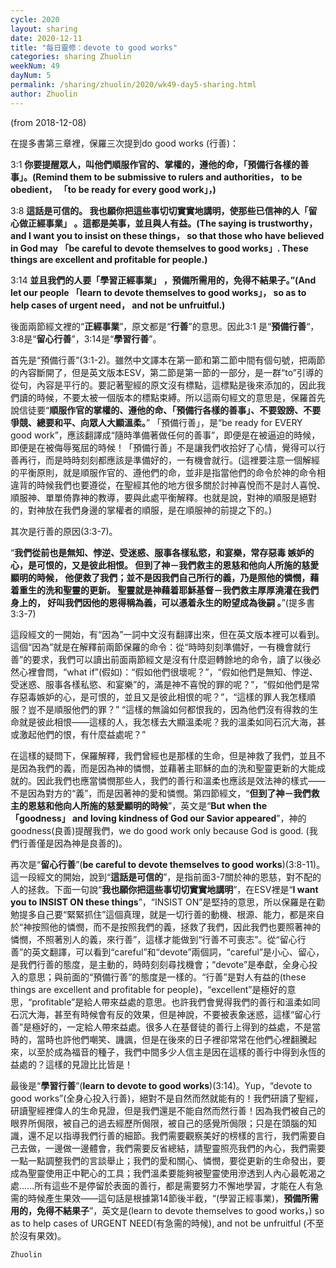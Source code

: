 ```yaml
---
cycle: 2020
layout: sharing
date: 2020-12-11
title: "每日靈修：devote to good works"
categories: sharing Zhuolin
weekNum: 49
dayNum: 5
permalink: /sharing/zhuolin/2020/wk49-day5-sharing.html
author: Zhuolin
---
```

(from 2018-12-08)

在提多書第三章裡，保羅三次提到do good works (行善)：  

3:1 **你要提醒眾人，叫他們順服作官的、掌權的，遵他的命，「預備行各樣的善事」。(Remind them to be submissive to rulers and authorities， to be obedient， 「to be ready for every good work」，)**  

3:8 **這話是可信的。 我也願你把這些事切切實實地講明，使那些已信神的人「留心做正經事業」 。這都是美事，並且與人有益。(The saying is trustworthy， and I want you to insist on these things， so that those who have believed in God may 「be careful to devote themselves to good works」. These things are excellent and profitable for people.)**  

3:14 **並且我們的人要「學習正經事業」 ，預備所需用的，免得不結果子。”(And let our people 「learn to devote themselves to good works」， so as to help cases of urgent need， and not be unfruitful.)**  

後面兩節經文裡的“**正經事業**”，原文都是“**行善**”的意思。因此3:1 是“**預備行善**“，3:8是“**留心行善**”，3:14是“**學習行善**”。  

首先是“預備行善”(3:1-2)。雖然中文譯本在第一節和第二節中間有個句號，把兩節的內容斷開了，但是英文版本ESV，第二節是第一節的一部分，是一群“to”引導的從句，內容是平行的。要記著聖經的原文沒有標點，這標點是後來添加的，因此我們讀的時候，不要太被一個版本的標點束縛。所以這兩句經文的意思是，保羅首先說信徒要“**順服作官的掌權的、遵他的命、「預備行各樣的善事」、不要毀謗、不要爭競、總要和平、向眾人大顯溫柔。**” 「預備行善」，是“be ready for EVERY good work”，應該翻譯成“隨時準備著做任何的善事”，即便是在被逼迫的時候，即便是在被侮辱冤屈的時候！「預備行善」不是讓我們收拾好了心情，覺得可以行善再行，而是時時刻刻都應該是準備好的，一有機會就行。(這裡要注意一個解經的平衡原則，就是順服作官的、遵他們的命，並非是指當他們的命令於神的命令相違背的時候我們也要遵從，在聖經其他的地方很多關於討神喜悅而不是討人喜悅、順服神、單單倚靠神的教導，要與此處平衡解釋。也就是說，對神的順服是絕對的，對神放在我們身邊的掌權者的順服，是在順服神的前提之下的。)  

其次是行善的原因(3:3-7)。  

“**我們從前也是無知、悖逆、受迷惑、服事各樣私慾，和宴樂，常存惡毒 嫉妒的心，是可恨的，又是彼此相恨。 但到了神－我們救主的恩慈和他向人所施的慈愛顯明的時候， 他便救了我們；並不是因我們自己所行的義，乃是照他的憐憫，藉着重生的洗和聖靈的更新。 聖靈就是神藉着耶穌基督－我們救主厚厚澆灌在我們身上的， 好叫我們因他的恩得稱為義，可以憑着永生的盼望成為後嗣 。**”(提多書 3:3-7)  

這段經文的一開始，有“因為”一詞中文沒有翻譯出來，但在英文版本裡可以看到。這個“因為”就是在解釋前兩節保羅的命令：從“時時刻刻準備好，一有機會就行善”的要求，我們可以讀出前面兩節經文是沒有什麼迴轉餘地的命令，讀了以後必然心裡會問，“what if”(假如)：“假如他們很壞呢？”，“假如他們是無知、悖逆、受迷惑、服事各樣私慾、和宴樂”的，滿是神不喜悅的罪的呢？”，“假如他們是常存惡毒嫉妒的心，是可恨的，並且又是彼此相恨的呢？”，“這樣的罪人我怎樣順服？豈不是順服他們的罪？” “這樣的無論如何都恨我的，因為他們沒有得救的生命就是彼此相恨——這樣的人，我怎樣去大顯溫柔呢？我的溫柔如同石沉大海，甚或激起他們的恨，有什麼益處呢？”  

在這樣的疑問下，保羅解釋，我們曾經也是那樣的生命，但是神救了我們，並且不是因為我們的義，而是因為神的憐憫，並藉著主耶穌的血的洗和聖靈更新的大能成就的。因此我們也應當憐憫那些人，我們的善行和溫柔也應該是效法神的樣式——不是因為對方的“義”，而是因著神的愛和憐憫。第四節經文，“**但到了神－我們救主的恩慈和他向人所施的慈愛顯明的時候**”，英文是“**But when the 「goodness」 and loving kindness of God our Savior appeared**”，神的goodness(良善)提醒我們，we do good work only because God is good. (我們行善僅是因為神是良善的)。  

再次是“**留心行善**”(**be careful to devote themselves to good works**)(3:8-11)。這一段經文的開始，說到“**這話是可信的**”，是指前面3-7關於神的恩慈，對不配的人的拯救。下面一句說“**我也願你把這些事切切實實地講明**”，在ESV裡是“**I want you to INSIST ON these things**”，“INSIST ON”是堅持的意思，所以保羅是在勸勉提多自己要“緊緊抓住”這個真理，就是一切行善的動機、根源、能力，都是來自於“神按照他的憐憫，而不是按照我們的義，拯救了我們，因此我們也要照著神的憐憫，不照著別人的義，來行善”，這樣才能做到“行善不可喪志”。從“留心行善”的英文翻譯，可以看到“careful”和“devote”兩個詞，“careful”是小心、留心，是我們行善的態度，是主動的，時時刻刻尋找機會；“devote”是奉獻，全身心投入的意思；與前面的“預備行善”的態度是一樣的。“行善”是對人有益的(these things are excellent and profitable for people)，“excellent”是極好的意思，“profitable”是給人帶來益處的意思。也許我們會覺得我們的善行和溫柔如同石沉大海，甚至有時候會有反的效果，但是神說，不要被表象迷惑，這樣“留心行善”是極好的，一定給人帶來益處。很多人在基督徒的善行上得到的益處，不是當時的，當時也許他們嘲笑、譏諷，但是在後來的日子裡卻常常在他們心裡翻騰起來，以至於成為福音的種子，我們中間多少人信主是因在這樣的善行中得到永恆的益處的？這樣的見證比比皆是！  

最後是“**學習行善**”(**learn to devote to good works**)(3:14)。Yup，“devote to good works”(全身心投入行善)，絕對不是自然而然就能有的！我們研讀了聖經，研讀聖經裡偉人的生命見證，但是我們還是不能自然而然行善！因為我們被自己的眼界所侷限，被自己的過去經歷所侷限，被自己的感覺所侷限；只是在頭腦的知識，還不足以指導我們行善的細節。我們需要觀察美好的榜樣的言行，我們需要自己去做，一邊做一邊體會，我們需要反省總結，請聖靈照亮我們的內心，我們需要一點一點調整我們的言談舉止；我們的愛和關心、憐憫，要從更新的生命發出，要成為聖靈使用正中靶心的工具；我們溫柔要能夠被聖靈使用滲透到人內心最乾渴之處……所有這些不是停留於表面的善行，都是需要努力不懈地學習，才能在人有急需的時候產生果效——這句話是根據第14節後半截，“(學習正經事業)，**預備所需用的，免得不結果子**”，英文是(learn to devote themselves to good works，) so as to help cases of URGENT NEED(有急需的時候), and not be unfruitful (不至於沒有果效)。  

`Zhuolin`  

